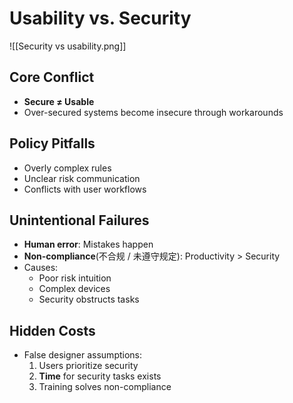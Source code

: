 # Usability vs. Security

![[Security vs usability.png]]

## Core Conflict
- **Secure ≠ Usable**  
- Over-secured systems become insecure through workarounds  

## Policy Pitfalls  
- Overly complex rules  
- Unclear risk communication  
- Conflicts with user workflows  

## Unintentional Failures  
- **Human error**: Mistakes happen  
- **Non-compliance**(不合规 / 未遵守规定): Productivity > Security  
- Causes:  
  - Poor risk intuition  
  - Complex devices  
  - Security obstructs tasks  

## Hidden Costs  
- False designer assumptions:  
  1. Users prioritize security  
  2. **Time** for security tasks exists  
  3. Training solves non-compliance  
